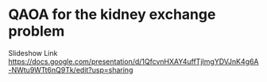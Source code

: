 # QAOA for the kidney exchange problem

Slideshow Link
https://docs.google.com/presentation/d/1QfcvnHXAY4uffTjImgYDVJnK4g6A-NWtu9WTt6nQ9Tk/edit?usp=sharing